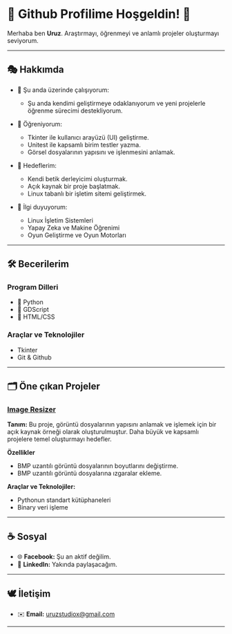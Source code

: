 # 🐺 Github Profilime Hoşgeldin! 🍁
Merhaba ben **Uruz**. Araştırmayı, öğrenmeyi ve anlamlı projeler oluşturmayı seviyorum.

---

## 🎭 Hakkımda
- 📑 Şu anda üzerinde çalışıyorum:
  - Şu anda kendimi geliştirmeye odaklanıyorum ve yeni projelerle
    öğrenme sürecimi destekliyorum.
  
- 🌱 Öğreniyorum:
  - Tkinter ile kullanıcı arayüzü (UI) geliştirme.
  - Unitest ile kapsamlı birim testler yazma.
  - Görsel dosyalarının yapısını ve işlenmesini anlamak.

- 🎯 Hedeflerim:
  - Kendi betik derleyicimi oluşturmak.
  - Açık kaynak bir proje başlatmak.
  - Linux tabanlı bir işletim sitemi geliştirmek.

- 🔎 İlgi duyuyorum:
  - Linux İşletim Sistemleri
  - Yapay Zeka ve Makine Öğrenimi
  - Oyun Geliştirme ve Oyun Motorları

---

## 🛠️ Becerilerim

### Program Dilleri
- 🥇 Python
- 🥈 GDScript
- 🥉 HTML/CSS

###  Araçlar ve Teknolojiler
- Tkinter
- Git & Github

---

## 🗂️ Öne çıkan Projeler

### [Image Resizer](https://github.com/uruzstudiox/ImageResizer)
**Tanım:**
Bu proje, görüntü dosyalarının yapısını anlamak ve işlemek için bir 
açık kaynak örneği olarak oluşturulmuştur. Daha büyük ve kapsamlı 
projelere temel oluşturmayı hedefler.

**Özellikler**
- BMP uzantılı görüntü dosyalarının boyutlarını değiştirme.
- BMP uzantılı görüntü dosyalarına ızgaralar ekleme.

**Araçlar ve Teknolojiler:**
- Pythonun standart kütüphaneleri
- Binary veri işleme

---

## ☕ Sosyal
- 🌐 **Facebook:** Şu an aktif değilim.
- 🤝 **LinkedIn:** Yakında paylaşacağım.

---

## 🕊️ İletişim
  - ✉️ **Email:** [uruzstudiox@gmail.com](mailto:uruzstudiox@gmail.com)

---

<footer>
</footer>
